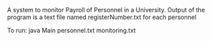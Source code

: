 A system to monitor Payroll of Personnel in a University. Output of the program is a text file named registerNumber.txt for each personnel

To run: java Main personnel.txt monitoring.txt
